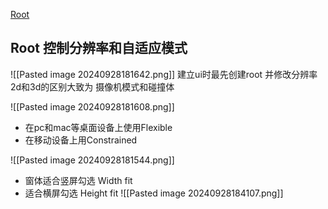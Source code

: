 [Root](file:///D:/Obsidian%20Unity/Unity/UI%20System/Assets/Scripts/NGUI/%E7%9F%A5%E8%AF%86%E7%82%B9/Lesson1_%E4%B8%89%E5%A4%A7%E5%9F%BA%E7%A1%80%E6%8E%A7%E4%BB%B6/Lesson1_Root.cs)
## Root 控制分辨率和自适应模式
![[Pasted image 20240928181642.png]]
建立ui时最先创建root 并修改分辨率
2d和3d的区别大致为 摄像机模式和碰撞体

![[Pasted image 20240928181608.png]]
- 在pc和mac等桌面设备上使用Flexible 
- 在移动设备上用Constrained

![[Pasted image 20240928181544.png]]
- 窗体适合竖屏勾选 Width fit
- 适合横屏勾选 Height fit
![[Pasted image 20240928184107.png]]






